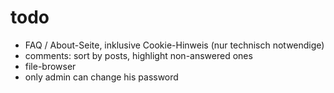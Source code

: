 # todo
- FAQ / About-Seite, inklusive Cookie-Hinweis (nur technisch notwendige)
- comments: sort by posts, highlight non-answered ones
- file-browser
- only admin can change his password